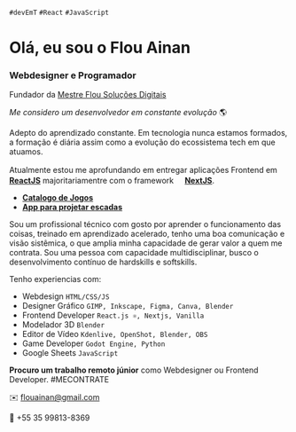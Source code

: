 `#devEmT` `#React` `#JavaScript`
# Olá, eu sou o Flou Ainan # 
### Webdesigner e Programador ###

Fundador da [Mestre Flou Soluções Digitais](https://www.mestreflou.com.br/)


*Me considero um desenvolvedor em constante evolução* 🌎 

Adepto do aprendizado constante. Em tecnologia nunca estamos formados, a formação é diária assim como a evolução do ecossistema tech em que atuamos.

Atualmente estou me aprofundando em entregar aplicações Frontend em [<img src="https://upload.wikimedia.org/wikipedia/commons/a/a7/React-icon.svg" width="16" height="16" /><b>ReactJS</b>](https://react.dev/) majoritariamentre com o framework [<img src="https://static-00.iconduck.com/assets.00/next-js-icon-512x512-zuauazrk.png" width="16" height="16" /><b>NextJS</b>](https://nextjs.org/).


- **[Catalogo de Jogos](https://github.com/flou-ainan/my-games-catalog#my-games-catalog)**
- **[App para projetar escadas](https://github.com/flou-ainan/app-escadas-codeart#app-para-projetar-escadas)**

Sou um profissional técnico com gosto por aprender o funcionamento das coisas, treinado em aprendizado acelerado, tenho uma boa comunicação e visão sistêmica, o que amplia minha capacidade de gerar valor a quem me contrata. Sou uma pessoa com capacidade multidisciplinar, busco o desenvolvimento contínuo de hardskills e softskills.

Tenho experiencias com:
- Webdesign `HTML/CSS/JS`
- Designer Gráfico `GIMP, Inkscape, Figma, Canva, Blender`
- Frontend Developer `React.js ⚛️, Nextjs, Vanilla`
- Modelador 3D `Blender`
- Editor de Vídeo `Kdenlive, OpenShot, Blender, OBS`
- Game Developer `Godot Engine, Python`
- Google Sheets `JavaScript`

**Procuro um trabalho remoto júnior** como Webdesigner ou Frontend Developer.
#MECONTRATE

✉️ flouainan@gmail.com

💬 +55 35 99813-8369


